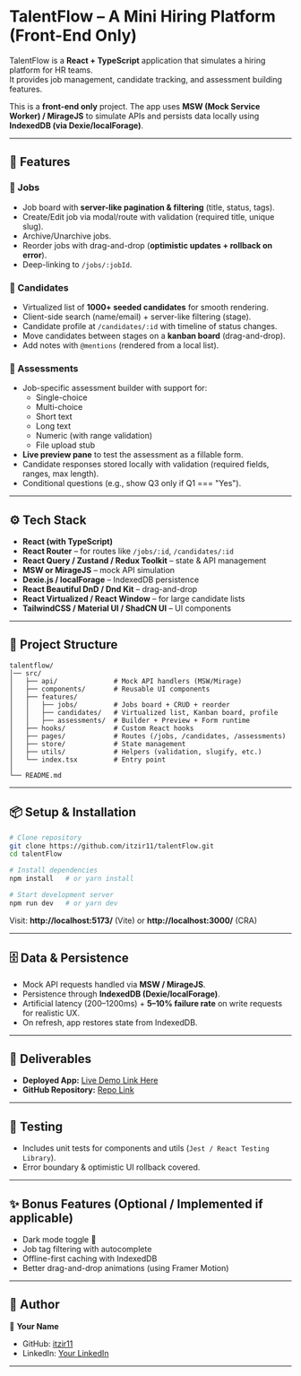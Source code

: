 # TalentFlow – A Mini Hiring Platform (Front-End Only)

TalentFlow is a **React + TypeScript** application that simulates a hiring platform for HR teams.  
It provides job management, candidate tracking, and assessment building features.  

This is a **front-end only** project. The app uses **MSW (Mock Service Worker) / MirageJS** to simulate APIs and persists data locally using **IndexedDB (via Dexie/localForage)**.

---

## 🚀 Features

### 🔹 Jobs
- Job board with **server-like pagination & filtering** (title, status, tags).
- Create/Edit job via modal/route with validation (required title, unique slug).
- Archive/Unarchive jobs.
- Reorder jobs with drag-and-drop (**optimistic updates + rollback on error**).
- Deep-linking to `/jobs/:jobId`.

### 🔹 Candidates
- Virtualized list of **1000+ seeded candidates** for smooth rendering.
- Client-side search (name/email) + server-like filtering (stage).
- Candidate profile at `/candidates/:id` with timeline of status changes.
- Move candidates between stages on a **kanban board** (drag-and-drop).
- Add notes with `@mentions` (rendered from a local list).

### 🔹 Assessments
- Job-specific assessment builder with support for:
  - Single-choice
  - Multi-choice
  - Short text
  - Long text
  - Numeric (with range validation)
  - File upload stub
- **Live preview pane** to test the assessment as a fillable form.
- Candidate responses stored locally with validation (required fields, ranges, max length).
- Conditional questions (e.g., show Q3 only if Q1 === "Yes").

---

## ⚙️ Tech Stack

- **React (with TypeScript)**
- **React Router** – for routes like `/jobs/:id`, `/candidates/:id`
- **React Query / Zustand / Redux Toolkit** – state & API management
- **MSW or MirageJS** – mock API simulation
- **Dexie.js / localForage** – IndexedDB persistence
- **React Beautiful DnD / Dnd Kit** – drag-and-drop
- **React Virtualized / React Window** – for large candidate lists
- **TailwindCSS / Material UI / ShadCN UI** – UI components

---

## 📂 Project Structure

```
talentflow/
│── src/
│   ├── api/              # Mock API handlers (MSW/Mirage)
│   ├── components/       # Reusable UI components
│   ├── features/
│   │   ├── jobs/         # Jobs board + CRUD + reorder
│   │   ├── candidates/   # Virtualized list, Kanban board, profile
│   │   ├── assessments/  # Builder + Preview + Form runtime
│   ├── hooks/            # Custom React hooks
│   ├── pages/            # Routes (/jobs, /candidates, /assessments)
│   ├── store/            # State management
│   ├── utils/            # Helpers (validation, slugify, etc.)
│   └── index.tsx         # Entry point
│
└── README.md
```

---

## 📦 Setup & Installation

```bash
# Clone repository
git clone https://github.com/itzir11/talentFlow.git
cd talentFlow

# Install dependencies
npm install   # or yarn install

# Start development server
npm run dev   # or yarn dev
```

Visit: **http://localhost:5173/** (Vite) or **http://localhost:3000/** (CRA)

---

## 🗄️ Data & Persistence

- Mock API requests handled via **MSW / MirageJS**.  
- Persistence through **IndexedDB (Dexie/localForage)**.  
- Artificial latency (200–1200ms) + **5–10% failure rate** on write requests for realistic UX.  
- On refresh, app restores state from IndexedDB.  

---

## 📑 Deliverables

- **Deployed App:** [Live Demo Link Here](#)  
- **GitHub Repository:** [Repo Link](https://github.com/itzir11/talentFlow)  

---

## 🧪 Testing

- Includes unit tests for components and utils (`Jest / React Testing Library`).  
- Error boundary & optimistic UI rollback covered.  

---

## ✨ Bonus Features (Optional / Implemented if applicable)

- Dark mode toggle 🌙  
- Job tag filtering with autocomplete  
- Offline-first caching with IndexedDB  
- Better drag-and-drop animations (using Framer Motion)  

---

## 🤝 Author

👤 **Your Name**  
- GitHub: [itzir11](https://github.com/itzir11)  
- LinkedIn: [Your LinkedIn](#)  

---
